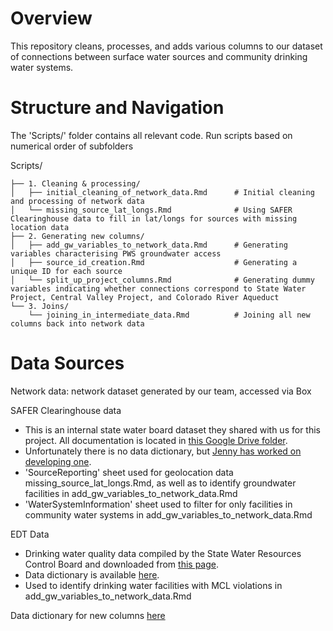 # Overview
This repository cleans, processes, and adds various columns to our dataset of connections between surface water sources and community drinking water systems.

# Structure and Navigation
The 'Scripts/' folder contains all relevant code. Run scripts based on numerical order of subfolders

Scripts/ 
    
    ├── 1. Cleaning & processing/
    │   ├── initial_cleaning_of_network_data.Rmd      # Initial cleaning and processing of network data
    │   └── missing_source_lat_longs.Rmd              # Using SAFER Clearinghouse data to fill in lat/longs for sources with missing location data
    ├── 2. Generating new columns/
    │   ├── add_gw_variables_to_network_data.Rmd      # Generating variables characterising PWS groundwater access
    │   ├── source_id_creation.Rmd                    # Generating a unique ID for each source
    │   └── split_up_project_columns.Rmd              # Generating dummy variables indicating whether connections correspond to State Water Project, Central Valley Project, and Colorado River Aqueduct
    └── 3. Joins/
        └── joining_in_intermediate_data.Rmd          # Joining all new columns back into network data

# Data Sources

Network data: network dataset generated by our team, accessed via Box

SAFER Clearinghouse data
- This is an internal state water board dataset they shared with us for this project. All documentation is located in [this Google Drive folder](https://drive.google.com/drive/folders/1gxMrGeaOA_xtGb1zf97Z79EFEwKcIpCG).
- Unfortunately there is no data dictionary, but [Jenny has worked on developing one](https://docs.google.com/spreadsheets/d/1ulStajU7D1eFu2m3V0fTDtcm3PGNlneX/edit?gid=631545570#gid=631545570).
- 'SourceReporting' sheet used for geolocation data missing_source_lat_longs.Rmd, as well as to identify groundwater facilities in add_gw_variables_to_network_data.Rmd
- 'WaterSystemInformation' sheet used to filter for only facilities in community water systems in add_gw_variables_to_network_data.Rmd

EDT Data
- Drinking water quality data compiled by the State Water Resources Control Board and downloaded from [this page](https://www.waterboards.ca.gov/drinking_water/certlic/drinkingwater/EDTlibrary.html).
- Data dictionary is available [here](https://www.waterboards.ca.gov/drinking_water/certlic/drinkingwater/documents/edtlibrary/data_dictionary.pdf).
- Used to identify drinking water facilities with MCL violations in add_gw_variables_to_network_data.Rmd

Data dictionary for new columns [here](https://docs.google.com/spreadsheets/d/11Wzbw_Jr1k-WxoZu8n-r0eJ0FcPlr-ldpthPKmB1gL0/edit?gid=0#gid=0)
